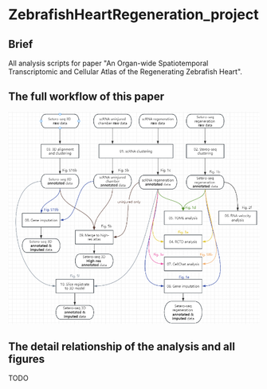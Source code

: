 # ZebrafishHeartRegeneration_project

## Brief
All analysis scripts for paper "An Organ-wide Spatiotemporal Transcriptomic and Cellular Atlas of the Regenerating Zebrafish Heart".

## The full workflow of this paper

![alt text](image.png)

## The detail relationship of the analysis and all figures

TODO